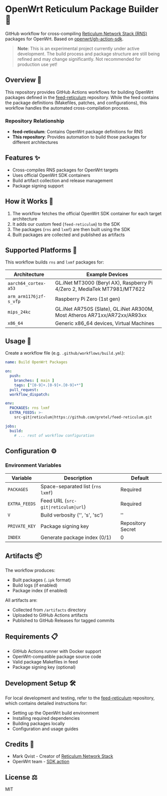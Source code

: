 # OpenWrt Reticulum Package Builder 📡

GitHub workflow for cross-compiling [Reticulum Network Stack (RNS)](https://github.com/markqvist/Reticulum) packages for OpenWrt. Based on [openwrt/gh-action-sdk](https://github.com/openwrt/gh-action-sdk).

> **Note**: This is an experimental project currently under active development. The build process and package structure are still being refined and may change significantly. Not recommended for production use yet!

## Overview 📖

This repository provides GitHub Actions workflows for building OpenWrt packages defined in the [feed-reticulum](https://github.com/gretel/feed-reticulum) repository. While the feed contains the package definitions (Makefiles, patches, and configurations), this workflow handles the automated cross-compilation process.

### Repository Relationship
- **feed-reticulum**: Contains OpenWrt package definitions for RNS
- **This repository**: Provides automation to build those packages for different architectures

## Features ✨

- Cross-compiles RNS packages for OpenWrt targets
- Uses official OpenWrt SDK containers
- Build artifact collection and release management
- Package signing support

## How it Works 🔄

1. The workflow fetches the official OpenWrt SDK container for each target architecture
2. It adds our custom feed (`feed-reticulum`) to the SDK
3. The packages (`rns` and `lxmf`) are then built using the SDK
4. Built packages are collected and published as artifacts

## Supported Platforms 🎯

This workflow builds `rns` and `lxmf` packages for:

| Architecture | Example Devices |
|--------------|----------------|
| `aarch64_cortex-a53` | GL.iNet MT3000 (Beryl AX), Raspberry Pi 4/Zero 2, MediaTek MT7981/MT7622 |
| `arm_arm1176jzf-s_vfp` | Raspberry Pi Zero (1st gen) |
| `mips_24kc` | GL.iNet AR750S (Slate), GL.iNet AR300M, Most Atheros AR71xx/AR72xx/AR93xx |
| `x86_64` | Generic x86_64 devices, Virtual Machines |

## Usage 🚀

Create a workflow file (e.g. `.github/workflows/build.yml`):

```yaml
name: Build OpenWrt Packages

on:
  push:
    branches: [ main ]
    tags: ["[0-9]+.[0-9]+.[0-9]+*"]
  pull_request:
  workflow_dispatch:

env:
  PACKAGES: rns lxmf
  EXTRA_FEEDS: >-
    src-git|reticulum|https://github.com/gretel/feed-reticulum.git

jobs:
  build:
    # ... rest of workflow configuration
```

## Configuration ⚙️

### Environment Variables

| Variable | Description | Default |
|----------|-------------|---------|
| `PACKAGES` | Space-separated list (`rns lxmf`) | Required |
| `EXTRA_FEEDS` | Feed URL (`src-git\|reticulum\|url`) | Required |
| `V` | Build verbosity ('', 's', 'sc') | '' |
| `PRIVATE_KEY` | Package signing key | Repository Secret |
| `INDEX` | Generate package index (0/1) | 0 |

## Artifacts 📦

The workflow produces:
- Built packages (`.ipk` format)
- Build logs (if enabled)
- Package index (if enabled)

All artifacts are:
- Collected from `/artifacts` directory
- Uploaded to GitHub Actions artifacts
- Published to GitHub Releases for tagged commits

## Requirements 📋

- GitHub Actions runner with Docker support
- OpenWrt-compatible package source code
- Valid package Makefiles in feed
- Package signing key (optional)

## Development Setup 🛠️

For local development and testing, refer to the [feed-reticulum](https://github.com/gretel/feed-reticulum) repository, which contains detailed instructions for:
- Setting up the OpenWrt build environment
- Installing required dependencies
- Building packages locally
- Configuration and usage guides

## Credits 🙏

- Mark Qvist - Creator of [Reticulum Network Stack](https://github.com/markqvist/Reticulum)
- OpenWrt team - [SDK action](https://github.com/openwrt/gh-action-sdk)

## License ⚖️

MIT